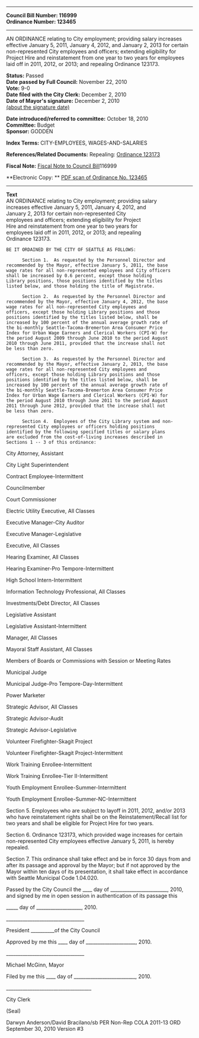 * * * * *  
  
**Council Bill Number: [](#h0)[](#h2)116999**   
**Ordinance Number: 123465**  
  
* * * * *  
  
AN ORDINANCE relating to City employment; providing salary increases effective January 5, 2011, January 4, 2012, and January 2, 2013 for certain non-represented City employees and officers; extending eligibility for Project Hire and reinstatement from one year to two years for employees laid off in 2011, 2012, or 2013; and repealing Ordinance 123173.  
  
**Status:** Passed   
**Date passed by Full Council:** November 22, 2010   
**Vote:** 9-0   
**Date filed with the City Clerk:** December 2, 2010   
**Date of Mayor's signature:** December 2, 2010   
[(about the signature date)](/~public/approvaldate.htm)   
  
  
**Date introduced/referred to committee:** October 18, 2010   
**Committee:** Budget   
**Sponsor:** GODDEN   
  
**Index Terms:** CITY-EMPLOYEES, WAGES-AND-SALARIES  
  
**References/Related Documents:** Repealing: [Ordinance 123173](http://clerk.ci.seattle.wa.us/~scripts/nph-brs.exe?s1=&s3=&s4=123173&s2=&s5=&Sect4=AND&l=20&Sect2=THESON&Sect3=PLURON&Sect5=CBORY&Sect6=HITOFF&d=ORDF&p=1&u=/~public/cbory.htm&r=1&f=G)  
  
**Fiscal Note:** [Fiscal Note to Council Bill](http://clerk.seattle.gov/~public/fnote/116999.htm)[](#h1)[](#h3)116999  
  
**Electronic Copy: ** [PDF scan of Ordinance No. 123465](/~archives/Ordinances/Ord_123465.pdf)  
  
* * * * *  
  
**Text**  
    AN ORDINANCE relating to City employment; providing salary  
    increases effective January 5, 2011, January 4, 2012, and  
    January 2, 2013 for certain non-represented City  
    employees and officers; extending eligibility for Project  
    Hire and reinstatement from one year to two years for  
    employees laid off in 2011, 2012, or 2013;  and repealing  
    Ordinance 123173.  
  
    BE IT ORDAINED BY THE CITY OF SEATTLE AS FOLLOWS:  
  
          Section 1.  As requested by the Personnel Director and  
    recommended by the Mayor, effective January 5, 2011, the base  
    wage rates for all non-represented employees and City officers  
    shall be increased by 0.6 percent, except those holding  
    Library positions, those positions identified by the titles  
    listed below, and those holding the title of Magistrate.  
  
          Section 2.  As requested by the Personnel Director and  
    recommended by the Mayor, effective January 4, 2012, the base  
    wage rates for all non-represented City employees and  
    officers, except those holding Library positions and those  
    positions identified by the titles listed below, shall be  
    increased by 100 percent of the annual average growth rate of  
    the bi-monthly Seattle-Tacoma-Bremerton Area Consumer Price  
    Index for Urban Wage Earners and Clerical Workers (CPI-W) for  
    the period August 2009 through June 2010 to the period August  
    2010 through June 2011, provided that the increase shall not  
    be less than zero.  
  
          Section 3.  As requested by the Personnel Director and  
    recommended by the Mayor, effective January 2, 2013, the base  
    wage rates for all non-represented City employees and  
    officers, except those holding Library positions and those  
    positions identified by the titles listed below, shall be  
    increased by 100 percent of the annual average growth rate of  
    the bi-monthly Seattle-Tacoma-Bremerton Area Consumer Price  
    Index for Urban Wage Earners and Clerical Workers (CPI-W) for  
    the period August 2010 through June 2011 to the period August  
    2011 through June 2012, provided that the increase shall not  
    be less than zero.  
  
          Section 4.  Employees of the City Library system and non-  
    represented City employees or officers holding positions  
    identified by the following specified titles or salary plans  
    are excluded from the cost-of-living increases described in  
    Sections 1 -- 3 of this ordinance:  
  
City Attorney, Assistant  
  
City Light Superintendent  
  
Contract Employee-Intermittent  
  
Councilmember  
  
Court Commissioner  
  
Electric Utility Executive, All Classes  
  
Executive Manager-City Auditor  
  
Executive Manager-Legislative  
  
Executive, All Classes  
  
Hearing Examiner, All Classes  
  
Hearing Examiner-Pro Tempore-Intermittent  
  
High School Intern-Intermittent  
  
Information Technology Professional, All Classes  
  
Investments/Debt Director, All Classes  
  
Legislative Assistant  
  
Legislative Assistant-Intermittent  
  
Manager, All Classes  
  
Mayoral Staff Assistant, All Classes  
  
Members of Boards or Commissions with Session or Meeting Rates  
  
Municipal Judge  
  
Municipal Judge-Pro Tempore-Day-Intermittent  
  
Power Marketer  
  
Strategic Advisor, All Classes  
  
Strategic Advisor-Audit  
  
Strategic Advisor-Legislative  
  
Volunteer Firefighter-Skagit Project  
  
Volunteer Firefighter-Skagit Project-Intermittent  
  
Work Training Enrollee-Intermittent  
  
Work Training Enrollee-Tier II-Intermittent  
  
Youth Employment Enrollee-Summer-Intermittent  
  
Youth Employment Enrollee-Summer-NC-Intermittent  
  
Section 5. Employees who are subject to layoff in 2011, 2012, and/or 2013 who have reinstatement rights shall be on the Reinstatement/Recall list for two years and shall be eligible for Project Hire for two years.  
  
Section 6. Ordinance 123173, which provided wage increases for certain non-represented City employees effective January 5, 2011, is hereby repealed.  
  
Section 7. This ordinance shall take effect and be in force 30 days from and after its passage and approval by the Mayor; but if not approved by the Mayor within ten days of its presentation, it shall take effect in accordance with Seattle Municipal Code 1.04.020.  
  
Passed by the City Council the \_\_\_\_ day of \_\_\_\_\_\_\_\_\_\_\_\_\_\_\_\_\_\_\_\_\_\_\_\_, 2010, and signed by me in open session in authentication of its passage this  
  
\_\_\_\_\_ day of \_\_\_\_\_\_\_\_\_\_\_\_\_\_\_\_\_\_\_, 2010.  
  
\_\_\_\_\_\_\_\_\_\_\_\_\_\_\_\_\_\_\_\_\_\_\_\_\_\_\_\_\_\_\_\_\_  
  
President \_\_\_\_\_\_\_\_\_\_of the City Council  
  
Approved by me this \_\_\_\_ day of \_\_\_\_\_\_\_\_\_\_\_\_\_\_\_\_\_\_\_\_\_, 2010.  
  
\_\_\_\_\_\_\_\_\_\_\_\_\_\_\_\_\_\_\_\_\_\_\_\_\_\_\_\_\_\_\_\_\_  
  
Michael McGinn, Mayor  
  
Filed by me this \_\_\_\_ day of \_\_\_\_\_\_\_\_\_\_\_\_\_\_\_\_\_\_\_\_\_\_\_\_\_\_, 2010.  
  
\_\_\_\_\_\_\_\_\_\_\_\_\_\_\_\_\_\_\_\_\_\_\_\_\_\_\_\_\_\_\_\_\_\_\_\_  
  
City Clerk  
  
(Seal)  
  
Darwyn Anderson/David Bracilano/sb PER Non-Rep COLA 2011-13 ORD September 30, 2010 Version \#3  
  
  

